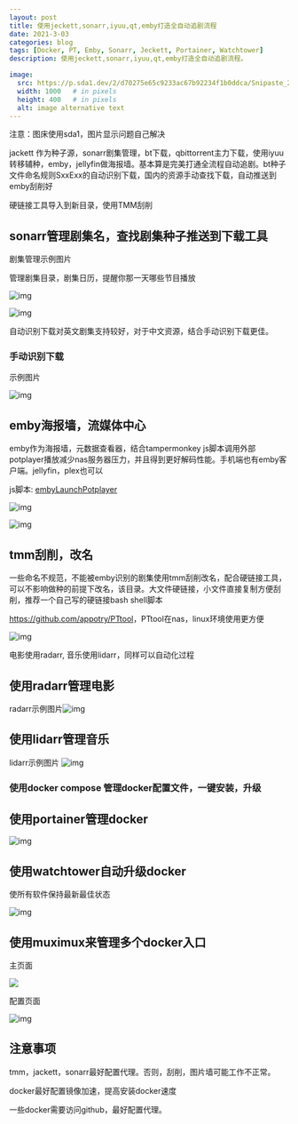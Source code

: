 ```yaml
---
layout: post
title: 使用jeckett,sonarr,iyuu,qt,emby打造全自动追剧流程
date: 2021-3-03
categories: blog
tags: [Docker, PT, Emby, Sonarr, Jeckett, Portainer, Watchtower]
description: 使用jeckett,sonarr,iyuu,qt,emby打造全自动追剧流程。

image:
  src: https://p.sda1.dev/2/d70275e65c9233ac67b92234f1b0ddca/Snipaste_2021-07-09_13-03-59.png
  width: 1000   # in pixels
  height: 400   # in pixels
  alt: image alternative text
---
```


注意：图床使用sda1，图片显示问题自己解决

jackett 作为种子源，sonarr剧集管理，bt下载，qbittorrent主力下载，使用iyuu转移辅种，emby，jellyfin做海报墙。基本算是完美打通全流程自动追剧。bt种子文件命名规则SxxExx的自动识别下载，国内的资源手动查找下载，自动推送到emby刮削好

硬链接工具导入到新目录，使用TMM刮削

## sonarr管理剧集名，查找剧集种子推送到下载工具

剧集管理示例图片

管理剧集目录，剧集日历，提醒你那一天哪些节目播放

![img](https://p.sda1.dev/2/d70275e65c9233ac67b92234f1b0ddca/Snipaste_2021-07-09_13-03-59.png)



![img](https://p.sda1.dev/2/8810a4240ef4fa1bf7b3be33db51d4dd/Snipaste_2021-07-09_13-00-29.png)

自动识别下载对英文剧集支持较好，对于中文资源，结合手动识别下载更佳。

### 手动识别下载

示例图片

![img](https://p.sda1.dev/2/c549d493aefe49bf98477dcb3a51200b/Snipaste_2021-07-09_13-03-15.png)

## **emby海报墙，流媒体中心**

emby作为海报墙，元数据查看器，结合tampermonkey js脚本调用外部potplayer播放减少nas服务器压力，并且得到更好解码性能。手机端也有emby客户端。jellyfin，plex也可以

js脚本: [embyLaunchPotplayer](https://greasyfork.org/scripts/406811-embylaunchpotplayer/code/embyLaunchPotplayer.user.js)



![img](https://p.sda1.dev/2/dafba673fa2978cd2cf25278c789e10a/Snipaste_2021-07-09_13-02-19.png)



![img](https://p.sda1.dev/2/aea2d8b666d1a990b14f3ccd60486121/Snipaste_2021-07-09_13-13-39.png)

## **tmm刮削，改名**

一些命名不规范，不能被emby识别的剧集使用tmm刮削改名，配合硬链接工具，可以不影响做种的前提下改名，该目录。大文件硬链接，小文件直接复制方便刮削，推荐一个自己写的硬链接bash shell脚本

<https://github.com/appotry/PTtool>，PTtool在nas，linux环境使用更方便



![img](https://p.sda1.dev/2/20ae181bced25779288dd384868bb375/Snipaste_2021-07-09_13-17-52.png)



 

电影使用radarr, 音乐使用lidarr，同样可以自动化过程

## 使用radarr管理电影

radarr示例图片![img](https://p.sda1.dev/2/fc00cb088322ae3c450bf8c5168a931a/Snipaste_2021-07-09_13-30-01.png)

## 使用lidarr管理音乐

lidarr示例图片
![img](https://p.sda1.dev/2/8ec9ac307484c88de0fec74a13cfcc58/Snipaste_2021-07-09_13-30-40.png)

 

### 使用docker compose 管理docker配置文件，一键安装，升级

## 使用portainer管理docker

![img](https://p.sda1.dev/2/735dcefd82d5a6e8460f3636ca7c6a25/Snipaste_2021-07-09_13-35-10.png)

## 使用watchtower自动升级docker

使所有软件保持最新最佳状态

![img](https://p.sda1.dev/2/c509f2cdae0fdde67e1d4ffac8e46a0a/watchtower.png)



## 使用muximux来管理多个docker入口

主页面

![](https://p.sda1.dev/2/fcf3217ebb36504ad4d7030a7394432f/Snipaste_2021-07-09_14-13-06.png)



配置页面

![img](https://p.sda1.dev/2/a223e8ae492f13e9984af7553f06c681/Snipaste_2021-07-09_14-13-50.png)



## 注意事项

tmm，jackett，sonarr最好配置代理。否则，刮削，图片墙可能工作不正常。

docker最好配置镜像加速，提高安装docker速度

一些docker需要访问github，最好配置代理。

